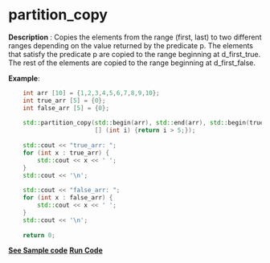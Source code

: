 # partition_copy

**Description** : Copies the elements from the range (first, last) to two different ranges depending on the value returned by the predicate p. The elements that satisfy the predicate p are copied to the range beginning at d_first_true. The rest of the elements are copied to the range beginning at d_first_false.

**Example**:
```cpp
    int arr [10] = {1,2,3,4,5,6,7,8,9,10};
    int true_arr [5] = {0};
    int false_arr [5] = {0};
 
    std::partition_copy(std::begin(arr), std::end(arr), std::begin(true_arr),std::begin(false_arr),
                        [] (int i) {return i > 5;});
 
    std::cout << "true_arr: ";
    for (int x : true_arr) {
        std::cout << x << ' ';
    }
    std::cout << '\n'; 
 
    std::cout << "false_arr: ";
    for (int x : false_arr) {
        std::cout << x << ' ';
    }
    std::cout << '\n'; 
 
    return 0;
```
**[See Sample code](../snippets/algorithm/partition_copy.cpp)**
**[Run Code](https://rextester.com/EUDW93254)**

